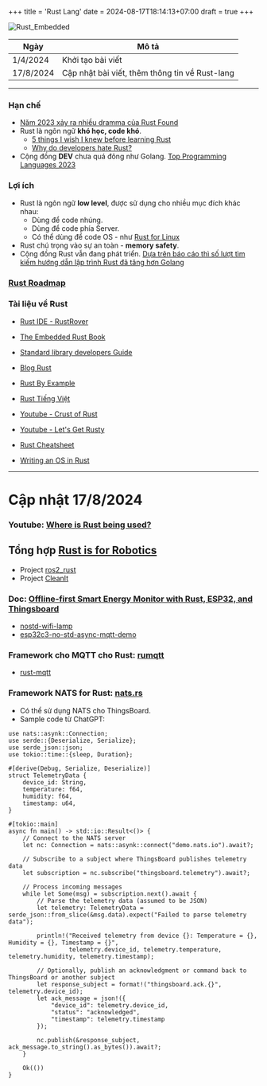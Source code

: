 +++
title = 'Rust Lang'
date = 2024-08-17T18:14:13+07:00
draft = true
+++

![Rust_Embedded](/image/IoT/Rust_Embedded.png)

Ngày		|		Mô tả					|
----------------|-------------------------------------------------------|
1/4/2024	| Khởi tạo bài viết					|
17/8/2024	| Cập nhật bài viết, thêm thông tin về Rust-lang	|

-------------------------------------------------------------------------
### Hạn chế
- [Năm 2023 xảy ra nhiều dramma của Rust Found](https://users.rust-lang.org/t/why-is-there-so-much-mismanagement-in-the-rust-foundation-and-core-team/94822)
- Rust là ngôn ngữ **khó học, code khó**.
	- [5 things I wish I knew before learning Rust](https://www.youtube.com/watch?v=EYCBm0xAWow&list=LL&index=3)
	- [Why do developers hate Rust?](https://www.youtube.com/watch?v=fknamfNtKk0)
- Cộng đồng **DEV** chưa quá đông như Golang. [Top Programming Languages 2023](https://spectrum.ieee.org/the-top-programming-languages-2023)

### Lợi ích
- Rust là ngôn ngữ **low level**, được sử dụng cho nhiều mục đích khác nhau:
	- Dùng để code nhúng.
	- Dùng để code phía Server.
	- Có thể dùng để code OS - như [Rust for Linux](https://rust-for-linux.com/)
- Rust chú trọng vào sự an toàn - **memory safety**.
- Cộng đồng Rust vẫn đang phát triển. [Dựa trên báo cáo thì số lượt tìm kiếm hướng dẫn lập trình Rust đã tăng hơn Golang](https://pypl.github.io/PYPL.html)

### [Rust Roadmap](https://roadmap.sh/rust)

### Tài liệu về Rust
- [Rust IDE - RustRover](https://www.jetbrains.com/help/rust/getting-started.html)

- [The Embedded Rust Book](https://docs.rust-embedded.org/book/)

- [Standard library developers Guide](https://std-dev-guide.rust-lang.org/)

- [Blog Rust](https://blog.rust-lang.org/)

- [Rust By Example](https://doc.rust-lang.org/rust-by-example/index.html)

- [Rust Tiếng Việt](https://rust-tieng-viet.github.io/getting-started/first-project.html)

- [Youtube - Crust of Rust](https://www.youtube.com/watch?v=rAl-9HwD858&list=PLqbS7AVVErFiWDOAVrPt7aYmnuuOLYvOa&index=3)

- [Youtube - Let's Get Rusty](https://www.youtube.com/@letsgetrusty)

- [Rust Cheatsheet](https://docs.google.com/document/d/1kQidzAlbqapu-WZTuw4Djik0uTqMZYyiMXTM9F21Dz4/edit?lid=75778#heading=h.gjdgxs)

- [Writing an OS in Rust](https://os.phil-opp.com/)

---------------------------------------------------------------------------------------
# Cập nhật 17/8/2024

### Youtube: [Where is Rust being used?](https://www.youtube.com/watch?v=42FhQWQ6SVA)

## Tổng hợp [Rust is for Robotics](https://robotics.rs/)
- Project [ros2_rust](https://github.com/ros2-rust/ros2_rust)
- Project [CleanIt](https://github.com/Sollimann/CleanIt)

### Doc: [Offline-first Smart Energy Monitor with Rust, ESP32, and Thingsboard](https://moslehian.com/posts/2022/3-ofmon/)
- [nostd-wifi-lamp](https://github.com/Nereuxofficial/nostd-wifi-lamp)
- [esp32c3-no-std-async-mqtt-demo](https://github.com/JurajSadel/esp32c3-no-std-async-mqtt-demo)

### Framework cho MQTT cho Rust: [rumqtt](https://github.com/bytebeamio/rumqtt)
- [rust-mqtt](https://github.com/obabec/rust-mqtt)

### Framework NATS for Rust: [nats.rs](https://github.com/nats-io/nats.rs)
- Có thể sử dụng NATS cho ThingsBoard.
- Sample code từ ChatGPT:
```
use nats::asynk::Connection;
use serde::{Deserialize, Serialize};
use serde_json::json;
use tokio::time::{sleep, Duration};

#[derive(Debug, Serialize, Deserialize)]
struct TelemetryData {
    device_id: String,
    temperature: f64,
    humidity: f64,
    timestamp: u64,
}

#[tokio::main]
async fn main() -> std::io::Result<()> {
    // Connect to the NATS server
    let nc: Connection = nats::asynk::connect("demo.nats.io").await?;

    // Subscribe to a subject where ThingsBoard publishes telemetry data
    let subscription = nc.subscribe("thingsboard.telemetry").await?;

    // Process incoming messages
    while let Some(msg) = subscription.next().await {
        // Parse the telemetry data (assumed to be JSON)
        let telemetry: TelemetryData = serde_json::from_slice(&msg.data).expect("Failed to parse telemetry data");

        println!("Received telemetry from device {}: Temperature = {}, Humidity = {}, Timestamp = {}",
                 telemetry.device_id, telemetry.temperature, telemetry.humidity, telemetry.timestamp);

        // Optionally, publish an acknowledgment or command back to ThingsBoard or another subject
        let response_subject = format!("thingsboard.ack.{}", telemetry.device_id);
        let ack_message = json!({
            "device_id": telemetry.device_id,
            "status": "acknowledged",
            "timestamp": telemetry.timestamp
        });

        nc.publish(&response_subject, ack_message.to_string().as_bytes()).await?;
    }

    Ok(())
}
```











